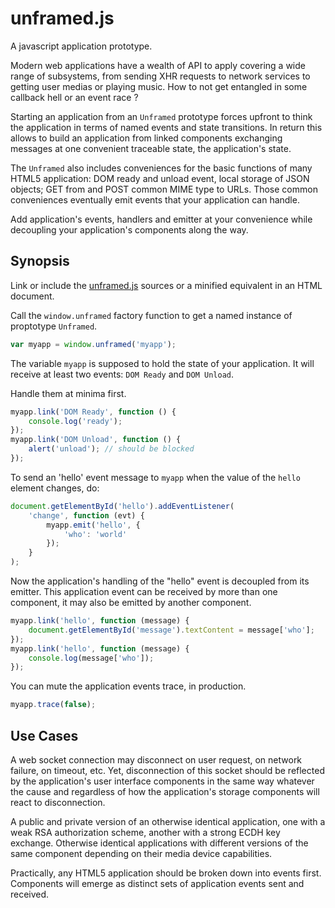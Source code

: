 unframed.js
===
A javascript application prototype.

Modern web applications have a wealth of API to apply covering a wide range of subsystems, from sending XHR requests to network services to getting user medias or playing music. How to not get entangled in some callback hell or an event race ?

Starting an application from an `Unframed` prototype forces upfront to think the application in terms of named events and state transitions. In return this allows to build an application from linked components exchanging messages at one convenient traceable state, the application's state.

The `Unframed` also includes conveniences for the basic functions of many HTML5 application: DOM ready and unload event, local storage of JSON objects; GET from and POST common MIME type to URLs. Those common conveniences eventually emit events that your application can handle.

Add application's events, handlers and emitter at your convenience while decoupling your application's components along the way.

Synopsis
---
Link or include the [unframed.js](https://github.com/laurentszyster/unframed.js/unframed.js) sources or a minified equivalent in an HTML document.

Call the `window.unframed` factory function to get a named instance of proptotype `Unframed`.

~~~javascript
var myapp = window.unframed('myapp');
~~~

The variable `myapp` is supposed to hold the state of your application. It will receive at least two events: `DOM Ready` and `DOM Unload`. 

Handle them at minima first.

~~~javascript
myapp.link('DOM Ready', function () {
    console.log('ready');
});
myapp.link('DOM Unload', function () {
    alert('unload'); // should be blocked
});
~~~

To send an 'hello' event message to `myapp` when the value of the `hello` element changes, do:

~~~javascript
document.getElementById('hello').addEventListener(
    'change', function (evt) {
        myapp.emit('hello', {
            'who': 'world'
        });
    }
);
~~~

Now the application's handling of the "hello" event is decoupled from its emitter. This application event can be received by more than one component, it may also be emitted by another component.

~~~javascript
myapp.link('hello', function (message) {
    document.getElementById('message').textContent = message['who'];
});
myapp.link('hello', function (message) {
    console.log(message['who']);
});
~~~

You can mute the application events trace, in production.

~~~javascript
myapp.trace(false);
~~~

Use Cases
---
A web socket connection may disconnect on user request, on network failure, on timeout, etc. Yet, disconnection of this socket should be reflected by the application's user interface components in the same way whatever the cause and regardless of how the application's storage components will react to disconnection.

A public and private version of an otherwise identical application, one with a weak RSA authorization scheme, another with a strong ECDH key exchange. Otherwise identical applications with different versions of the same component depending on their media device capabilities.

Practically, any HTML5 application should be broken down into events first. Components will emerge as distinct sets of application events sent and received.